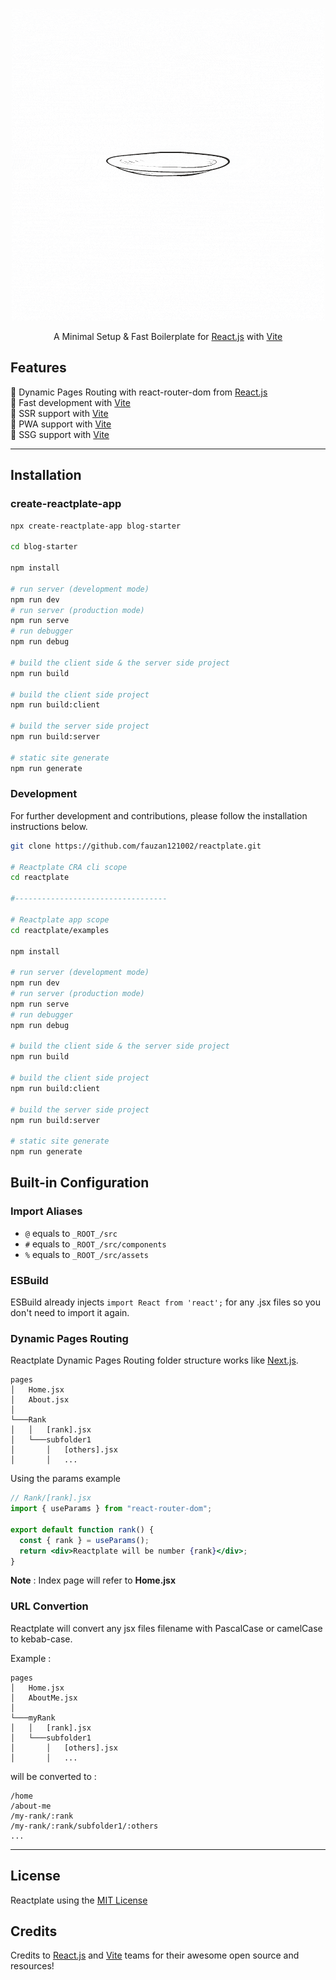 <p align="center">
    <img src="/examples/src/assets/img/Reactplate.gif"></img>
</p>

<p align="center">
    A Minimal Setup & Fast Boilerplate for <a href="https://reactjs.org/">React.js</a> with <a href="https://vitejs.dev/">Vite</a>
</p>

## Features

🚀 Dynamic Pages Routing with react-router-dom from <a href="https://reactjs.org/">React.js</a><br/>
🚀 Fast development with <a href="https://vitejs.dev/">Vite</a><br/>
🚀 SSR support with <a href="https://vitejs.dev/">Vite</a><br/>
🚀 PWA support with <a href="https://vitejs.dev/">Vite</a><br/>
🚀 SSG support with <a href="https://vitejs.dev/">Vite</a>

---

## Installation

### create-reactplate-app

```bash
npx create-reactplate-app blog-starter

cd blog-starter

npm install

# run server (development mode)
npm run dev
# run server (production mode)
npm run serve
# run debugger
npm run debug

# build the client side & the server side project
npm run build

# build the client side project
npm run build:client

# build the server side project
npm run build:server

# static site generate
npm run generate
```

### Development

For further development and contributions, please follow the installation instructions below.

```bash
git clone https://github.com/fauzan121002/reactplate.git

# Reactplate CRA cli scope
cd reactplate

#----------------------------------

# Reactplate app scope
cd reactplate/examples

npm install

# run server (development mode)
npm run dev
# run server (production mode)
npm run serve
# run debugger
npm run debug

# build the client side & the server side project
npm run build

# build the client side project
npm run build:client

# build the server side project
npm run build:server

# static site generate
npm run generate
```

## Built-in Configuration

### Import Aliases

- `@` equals to `_ROOT_/src`
- `#` equals to `_ROOT_/src/components`
- `%` equals to `_ROOT_/src/assets`

### ESBuild

ESBuild already injects `import React from 'react';` for any .jsx files so you don't need to import it again.

### Dynamic Pages Routing

Reactplate Dynamic Pages Routing folder structure works like [Next.js](https://nextjs.org/docs/routing/introduction).

```
pages
│   Home.jsx
│   About.jsx
│
└───Rank
│   │   [rank].jsx
│   └───subfolder1
│       │   [others].jsx
│       │   ...
```

Using the params example

```jsx
// Rank/[rank].jsx
import { useParams } from "react-router-dom";

export default function rank() {
  const { rank } = useParams();
  return <div>Reactplate will be number {rank}</div>;
}
```

**Note** : Index page will refer to **Home.jsx**

### URL Convertion

Reactplate will convert any jsx files filename with PascalCase or camelCase to kebab-case.

Example :

```
pages
│   Home.jsx
│   AboutMe.jsx
│
└───myRank
│   │   [rank].jsx
│   └───subfolder1
│       │   [others].jsx
│       │   ...
```

will be converted to :

```
/home
/about-me
/my-rank/:rank
/my-rank/:rank/subfolder1/:others
...
```

---

## License

Reactplate using the [MIT License](./LICENSE)

## Credits

Credits to <a href="https://reactjs.org/">React.js</a> and <a href="https://vitejs.dev/">Vite</a> teams for their awesome open source and resources!
